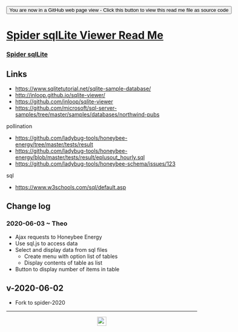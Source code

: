 <span style=display:none; >[You are now in a GitHub source code view - click this link to view Read Me file as a web page](https://ladybug-tools.github.io/spider-2020/sandbox/sqllite/readme.html# "View file as a web page.") </span>

<div><input type=button onclick=window.location.href="https://github.com/ladybug-tools/spider-2020/tree/master/sandbox/sqllite"
value="You are now in a GitHub web page view - Click this button to view this read me file as source code" ></div>

# [Spider sqlLite Viewer Read Me]( ./readme.html )


### [Spider sqlLite ]( https://ladybug.tools/spider-2020/sandbox/sqllite/ )

## Links

* https://www.sqlitetutorial.net/sqlite-sample-database/
* http://inloop.github.io/sqlite-viewer/
* https://github.com/inloop/sqlite-viewer
* https://github.com/microsoft/sql-server-samples/tree/master/samples/databases/northwind-pubs


pollination

* https://github.com/ladybug-tools/honeybee-energy/tree/master/tests/result
* https://github.com/ladybug-tools/honeybee-energy/blob/master/tests/result/eplusout_hourly.sql
* https://github.com/ladybug-tools/honeybee-schema/issues/123

sql

* https://www.w3schools.com/sql/default.asp

## Change log

### 2020-06-03 ~ Theo

* Ajax requests to Honeybee Energy
* Use sql.js to access data
* Select and display data from sql files
    * Create menu with option list of tables
    * Display contents of table as list
* Button to display number of items in table

## v-2020-06-02

* Fork to spider-2020


***

<center title="hello! Click me to go up to the top" ><a href=javascript:window.scrollTo(0,0); > <img width=24 src="https://ladybug.tools/artwork/icons_bugs/ico/spider.ico" > </a></center>
